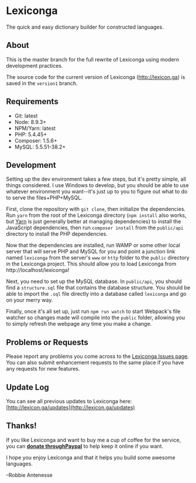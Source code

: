 # Lexiconga

The quick and easy dictionary builder for constructed languages.

## About

This is the master branch for the full rewrite of Lexiconga using modern development practices.

The source code for the current version of Lexiconga (http://lexicon.ga) is saved in the `version1` branch.

## Requirements

- Git: latest
- Node: 8.9.3+
- NPM/Yarn: latest
- PHP: 5.4.45+
- Composer: 1.5.6+
- MySQL: 5.5.51-38.2+

## Development

Setting up the dev environment takes a few steps, but it's pretty simple, all things considered. I use Windows to develop, but you should be able to use whatever environment you want--it's just up to you to figure out what to do to serve the files+PHP+MySQL.

First, clone the repository with `git clone`, then initialize the dependencies. Run `yarn` from the root of the Lexiconga directory (`npm install` also works, but [Yarn](https://yarnpkg.org) is just generally better at managing dependencies) to install the JavaScript dependencies, then run `composer install` from the `public/api` directory to install the PHP dependencies.

Now that the dependencies are installed, run WAMP or some other local server that will serve PHP and MySQL for you and point a junction link named `lexiconga` from the server's `www` or `http` folder to the `public` directory in the Lexiconga project. This should allow you to load Lexiconga from http://localhost/lexiconga!

Next, you need to set up the MySQL database. In `public/api`, you should find a `structure.sql` file that contains the database structure. You should be able to import the `.sql` file directly into a database called `lexiconga` and go on your merry way.

Finally, once it's all set up, just run `npm run watch` to start Webpack's file watcher so changes made will compile into the `public` folder, allowing you to simply refresh the webpage any time you make a change.

## Problems or Requests
Please report any problems you come across to the [Lexiconga Issues page](http://lexicon.ga/issues). You can also submit enhancement requests to the same place if you have any requests for new features.

## Update Log
You can see all previous updates to Lexiconga here:
[http://lexicon.ga/updates](http://lexicon.ga/updates)

## Thanks!
If you like Lexiconga and want to buy me a cup of coffee for the service, you can **[donate throughPaypal](https://www.paypal.com/cgi-bin/webscr?cmd=_donations&business=MCCSYGQCR5TLY&lc=US&item_name=Lexiconga&currency_code=USD&bn=PP%2dDonationsBF%3abtn_donate_SM%2egif%3aNonHosted)** to help keep it online if you want.

I hope you enjoy Lexiconga and that it helps you build some awesome languages.

–Robbie Antenesse
